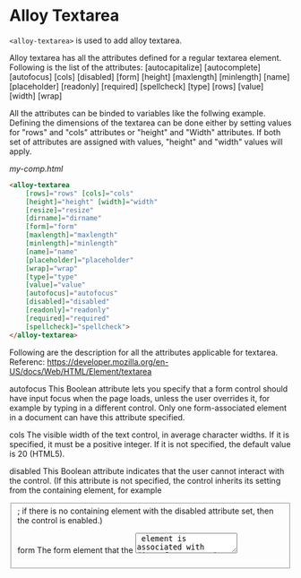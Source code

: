 # Alloy Textarea

`<alloy-textarea>` is used to add alloy textarea.

Alloy textarea has all the attributes defined for a regular textarea element. Following is the
list of the attributes:
[autocapitalize]
[autocomplete]
[autofocus]
[cols]
[disabled]
[form]
[height]
[maxlength]
[minlength]
[name]
[placeholder]
[readonly]
[required]
[spellcheck]
[type]
[rows]
[value]
[width]
[wrap]

All the attributes can be binded to variables like the follwing example. 
Defining the dimensions of the textarea can be done either by setting values for 
"rows" and "cols" attributes or "height" and "Width" attributes. If both set of attributes are assigned with values, "height" and "width" values will apply.

*my-comp.html*
```html
<alloy-textarea
    [rows]="rows" [cols]="cols"
    [height]="height" [width]="width"
    [resize]="resize"
    [dirname]="dirname"
    [form]="form"
    [maxlength]="maxlength"
    [minlength]="minlength"
    [name]="name"
    [placeholder]="placeholder"
    [wrap]="wrap"
    [type]="type"
    [value]="value"
    [autofocus]="autofocus" 
    [disabled]="disabled" 
    [readonly]="readonly"
    [required]="required"
    [spellcheck]="spellcheck">
</alloy-textarea>
```

Following are the description for all the attributes applicable for textarea.
Referenc: https://developer.mozilla.org/en-US/docs/Web/HTML/Element/textarea

autofocus
    This Boolean attribute lets you specify that a form control should have input focus when the page loads, unless the user overrides it, for example by typing in a different control. Only one form-associated element in a document can have this attribute specified. 

cols
    The visible width of the text control, in average character widths. If it is specified, it must be a positive integer. If it is not specified, the default value is 20 (HTML5).

disabled
    This Boolean attribute indicates that the user cannot interact with the control. (If this attribute is not specified, the control inherits its setting from the containing element, for example <fieldset>; if there is no containing element with the disabled attribute set, then the control is enabled.)

form
    The form element that the <textarea> element is associated with (its "form owner"). The value of the attribute must be the ID of a form element in the same document. If this attribute is not specified, the <textarea> element must be a descendant of a form element. This attribute enables you to place <textarea> elements anywhere within a document, not just as descendants of their form elements.

height
    Sets the height of the textarea in px.

maxlength
    The maximum number of characters (Unicode code points) that the user can enter. If this value isn't specified, the user can enter an unlimited number of characters.

minlength
    The minimum number of characters (Unicode code points) required that the user should enter.

name
    The name of the control.

placeholder
    A hint to the user of what can be entered in the control. Carriage returns or line-feeds within the placeholder text must be treated as line breaks when rendering the hint.

readonly
    This Boolean attribute indicates that the user cannot modify the value of the control. Unlike the disabled attribute, the readonly attribute does not prevent the user from clicking or selecting in the control. The value of a read-only control is still submitted with the form.

required
    This attribute specifies that the user must fill in a value before submitting a form.
    
rows
    The number of visible text lines for the control.

spellcheck
    Setting the value of this attribute to true indicates that the element needs to have its spelling and grammar checked. The value default indicates that the element is to act according to a default behavior, possibly based on the parent element's own spellcheck value. The value false indicates that the element should not be checked.

type
    Returns the type of the form element the text area is.

value
    Sets or returns the contents of a text area.

width
    Sets the width of the textarea in px.

wrap
    Indicates how the control wraps text. Possible values are:
    "hard": The browser automatically inserts line breaks (CR+LF) so that each line has no more than the width of the control; the cols attribute must be specified.
    "soft": The browser ensures that all line breaks in the value consist of a CR+LF pair, but does not insert any additional line breaks.
    "off":  Like soft but changes appearance to white-space: pre so line segments exceeding cols are not wrapped and area becomes horizontally scrollable.
    If this attribute is not specified, soft is its default value.